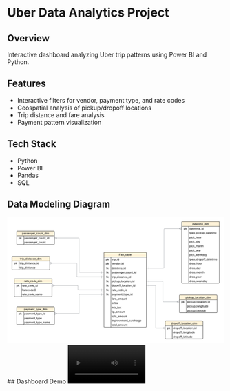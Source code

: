 # Uber Data Analytics Project

## Overview
Interactive dashboard analyzing Uber trip patterns using Power BI and Python.

## Features
- Interactive filters for vendor, payment type, and rate codes
- Geospatial analysis of pickup/dropoff locations
- Trip distance and fare analysis
- Payment pattern visualization

## Tech Stack
- Python
- Power BI
- Pandas
- SQL

## Data Modeling Diagram
<img src="assets//Blank diagram.png">
<!-- ![Dashboard Screenshot 2](./assets/dashboard_screenshot2.png) -->
## Dashboard Demo
<video src='assets/dashboard_demo.mp4' width=180/>


## Dashboard Screenshots
[Add your screenshots here]




